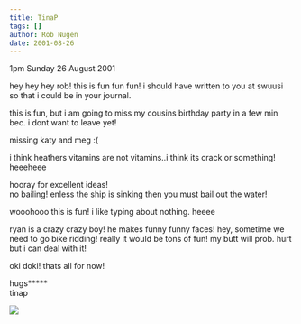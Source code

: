```yaml
---
title: TinaP
tags: []
author: Rob Nugen
date: 2001-08-26
---
```


<p class=date>1pm Sunday 26 August 2001</p>

<p class=message>hey hey hey rob!  this is fun fun
fun!  i should have written to you at swuusi so that i
could be in your journal.</p>

<p class=message>this is fun, but i am going to miss
my cousins birthday party in a few min bec. i dont
want to leave yet!  </p>

<p class=message>missing katy and meg :(</p>

<p class=message>i think heathers vitamins are not
vitamins..i think its crack or something! 
heeeheee</p>

<p class=message>hooray for excellent ideas!
<br>no bailing!  enless the ship is sinking then you
must bail out the water!</p>

<p class=message>wooohooo this is fun!  i like typing
about nothing.  heeee</p>

<p class=message>ryan is a crazy crazy boy!   he makes
funny funny faces!  hey, sometime  we need to go bike
ridding!  really it would be tons of fun!  my butt
will prob. hurt but i can deal with it!</p>

<p class=message>oki doki!  thats all for now!  </p>

<p class=message>hugs*****
<br>tinap</p>

<p><img src="/images/rob/wL-ROB.gif"/></p>
